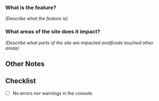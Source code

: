 ### What is the feature?
_(Describe what the feature is)_

### What areas of the site does it impact?
_(Describe what parts of the site are impacted and*if*code touched other areas)_

## Other Notes


## Checklist
- [ ] No errors nor warnings in the console.
